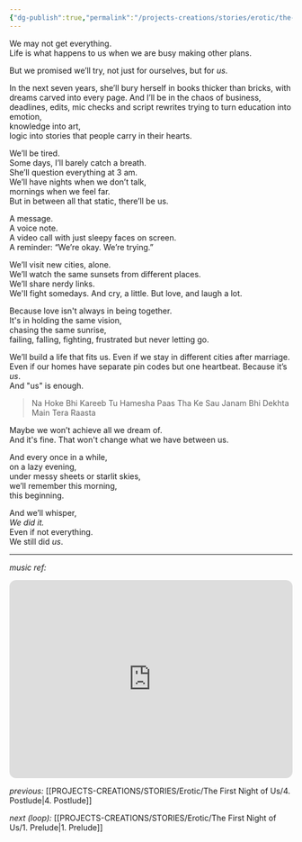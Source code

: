 ```yaml
---
{"dg-publish":true,"permalink":"/projects-creations/stories/erotic/the-first-night-of-us/bonus-promise/","created":"2025-07-19T14:24:23.252+05:30","updated":"2025-07-19T15:32:54.733+05:30"}
---
```


We may not get everything.  
Life is what happens to us when we are busy making other plans.

But we promised we’ll try, not just for ourselves, but for _us_.

In the next seven years, she’ll bury herself in books thicker than bricks, with dreams carved into every page.
And I’ll be in the chaos of business, deadlines, edits, mic checks and script rewrites
trying to turn education into emotion,  
knowledge into art,  
logic into stories that people carry in their hearts.

We’ll be tired.  
Some days, I’ll barely catch a breath.  
She’ll question everything at 3 am.  
We’ll have nights when we don’t talk,  
mornings when we feel far.  
But in between all that static, there’ll be us.

A message.  
A voice note.  
A video call with just sleepy faces on screen.  
A reminder: “We’re okay. We’re trying.”

We’ll visit new cities, alone.  
We’ll watch the same sunsets from different places.  
We’ll share nerdy links.  
We'll fight somedays.
And cry, a little. 
But love, and laugh a lot.

Because love isn't always in being together.  
It's in holding the same vision,  
chasing the same sunrise,  
failing, falling, fighting, frustrated
but never letting go.

We’ll build a life that fits us.
Even if we stay in different cities after marriage.  
Even if our homes have separate pin codes but one heartbeat.
Because it’s _us_.  
And "us" is enough.

> Na Hoke Bhi Kareeb Tu
> Hamesha Paas Tha
> Ke Sau Janam Bhi Dekhta
> Main Tera Raasta

Maybe we won’t achieve all we dream of.  
And it's fine.
That won't change what we have between us.

And every once in a while,  
on a lazy evening,  
under messy sheets or starlit skies,  
we’ll remember this morning,  
this beginning.

And we’ll whisper,  
_We did it._  
Even if not everything.  
We still did _us_.

---

*music ref:*

<iframe data-testid="embed-iframe" style="border-radius:12px" src="https://open.spotify.com/embed/track/6nqcnz9l2e9HBFS7j3E5Z7?utm_source=generator&theme=0" width="100%" height="352" frameBorder="0" allowfullscreen="" allow="autoplay; clipboard-write; encrypted-media; fullscreen; picture-in-picture" loading="lazy"></iframe>


*previous:*
[[PROJECTS-CREATIONS/STORIES/Erotic/The First Night of Us/4. Postlude\|4. Postlude]]

*next (loop):*
[[PROJECTS-CREATIONS/STORIES/Erotic/The First Night of Us/1. Prelude\|1. Prelude]]